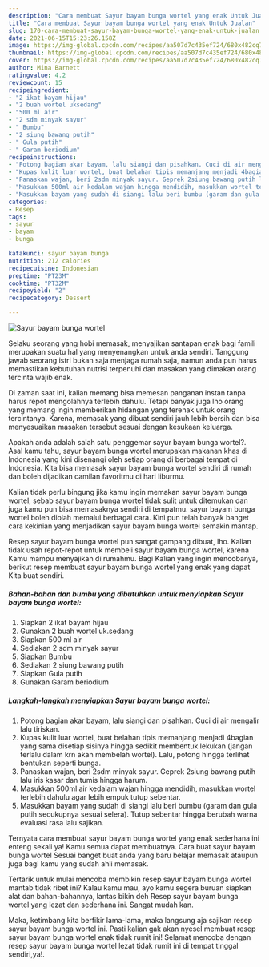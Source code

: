 ```yaml
---
description: "Cara membuat Sayur bayam bunga wortel yang enak Untuk Jualan"
title: "Cara membuat Sayur bayam bunga wortel yang enak Untuk Jualan"
slug: 170-cara-membuat-sayur-bayam-bunga-wortel-yang-enak-untuk-jualan
date: 2021-06-15T15:23:26.158Z
image: https://img-global.cpcdn.com/recipes/aa507d7c435ef724/680x482cq70/sayur-bayam-bunga-wortel-foto-resep-utama.jpg
thumbnail: https://img-global.cpcdn.com/recipes/aa507d7c435ef724/680x482cq70/sayur-bayam-bunga-wortel-foto-resep-utama.jpg
cover: https://img-global.cpcdn.com/recipes/aa507d7c435ef724/680x482cq70/sayur-bayam-bunga-wortel-foto-resep-utama.jpg
author: Mina Barnett
ratingvalue: 4.2
reviewcount: 15
recipeingredient:
- "2 ikat bayam hijau"
- "2 buah wortel uksedang"
- "500 ml air"
- "2 sdm minyak sayur"
- " Bumbu"
- "2 siung bawang putih"
- " Gula putih"
- " Garam beriodium"
recipeinstructions:
- "Potong bagian akar bayam, lalu siangi dan pisahkan. Cuci di air mengalir lalu tiriskan."
- "Kupas kulit luar wortel, buat belahan tipis memanjang menjadi 4bagian yang sama disetiap sisinya hingga sedikit membentuk lekukan (jangan terlalu dalam krn akan membelah wortel). Lalu, potong hingga terlihat bentukan seperti bunga."
- "Panaskan wajan, beri 2sdm minyak sayur. Geprek 2siung bawang putih lalu iris kasar dan tumis hingga harum."
- "Masukkan 500ml air kedalam wajan hingga mendidih, masukkan wortel terlebih dahulu agar lebih empuk tutup sebentar."
- "Masukkan bayam yang sudah di siangi lalu beri bumbu (garam dan gula putih secukupnya sesuai selera). Tutup sebentar hingga berubah warna evaluasi rasa lalu sajikan."
categories:
- Resep
tags:
- sayur
- bayam
- bunga

katakunci: sayur bayam bunga 
nutrition: 212 calories
recipecuisine: Indonesian
preptime: "PT23M"
cooktime: "PT32M"
recipeyield: "2"
recipecategory: Dessert

---
```



![Sayur bayam bunga wortel](https://img-global.cpcdn.com/recipes/aa507d7c435ef724/680x482cq70/sayur-bayam-bunga-wortel-foto-resep-utama.jpg)

Selaku seorang yang hobi memasak, menyajikan santapan enak bagi famili merupakan suatu hal yang menyenangkan untuk anda sendiri. Tanggung jawab seorang istri bukan saja menjaga rumah saja, namun anda pun harus memastikan kebutuhan nutrisi terpenuhi dan masakan yang dimakan orang tercinta wajib enak.

Di zaman  saat ini, kalian memang bisa memesan panganan instan tanpa harus repot mengolahnya terlebih dahulu. Tetapi banyak juga lho orang yang memang ingin memberikan hidangan yang terenak untuk orang tercintanya. Karena, memasak yang dibuat sendiri jauh lebih bersih dan bisa menyesuaikan masakan tersebut sesuai dengan kesukaan keluarga. 



Apakah anda adalah salah satu penggemar sayur bayam bunga wortel?. Asal kamu tahu, sayur bayam bunga wortel merupakan makanan khas di Indonesia yang kini disenangi oleh setiap orang di berbagai tempat di Indonesia. Kita bisa memasak sayur bayam bunga wortel sendiri di rumah dan boleh dijadikan camilan favoritmu di hari liburmu.

Kalian tidak perlu bingung jika kamu ingin memakan sayur bayam bunga wortel, sebab sayur bayam bunga wortel tidak sulit untuk ditemukan dan juga kamu pun bisa memasaknya sendiri di tempatmu. sayur bayam bunga wortel boleh diolah memalui berbagai cara. Kini pun telah banyak banget cara kekinian yang menjadikan sayur bayam bunga wortel semakin mantap.

Resep sayur bayam bunga wortel pun sangat gampang dibuat, lho. Kalian tidak usah repot-repot untuk membeli sayur bayam bunga wortel, karena Kamu mampu menyajikan di rumahmu. Bagi Kalian yang ingin mencobanya, berikut resep membuat sayur bayam bunga wortel yang enak yang dapat Kita buat sendiri.

<!--inarticleads1-->

##### Bahan-bahan dan bumbu yang dibutuhkan untuk menyiapkan Sayur bayam bunga wortel:

1. Siapkan 2 ikat bayam hijau
1. Gunakan 2 buah wortel uk.sedang
1. Siapkan 500 ml air
1. Sediakan 2 sdm minyak sayur
1. Siapkan  Bumbu
1. Sediakan 2 siung bawang putih
1. Siapkan  Gula putih
1. Gunakan  Garam beriodium




<!--inarticleads2-->

##### Langkah-langkah menyiapkan Sayur bayam bunga wortel:

1. Potong bagian akar bayam, lalu siangi dan pisahkan. Cuci di air mengalir lalu tiriskan.
1. Kupas kulit luar wortel, buat belahan tipis memanjang menjadi 4bagian yang sama disetiap sisinya hingga sedikit membentuk lekukan (jangan terlalu dalam krn akan membelah wortel). Lalu, potong hingga terlihat bentukan seperti bunga.
1. Panaskan wajan, beri 2sdm minyak sayur. Geprek 2siung bawang putih lalu iris kasar dan tumis hingga harum.
1. Masukkan 500ml air kedalam wajan hingga mendidih, masukkan wortel terlebih dahulu agar lebih empuk tutup sebentar.
1. Masukkan bayam yang sudah di siangi lalu beri bumbu (garam dan gula putih secukupnya sesuai selera). Tutup sebentar hingga berubah warna evaluasi rasa lalu sajikan.




Ternyata cara membuat sayur bayam bunga wortel yang enak sederhana ini enteng sekali ya! Kamu semua dapat membuatnya. Cara buat sayur bayam bunga wortel Sesuai banget buat anda yang baru belajar memasak ataupun juga bagi kamu yang sudah ahli memasak.

Tertarik untuk mulai mencoba membikin resep sayur bayam bunga wortel mantab tidak ribet ini? Kalau kamu mau, ayo kamu segera buruan siapkan alat dan bahan-bahannya, lantas bikin deh Resep sayur bayam bunga wortel yang lezat dan sederhana ini. Sangat mudah kan. 

Maka, ketimbang kita berfikir lama-lama, maka langsung aja sajikan resep sayur bayam bunga wortel ini. Pasti kalian gak akan nyesel membuat resep sayur bayam bunga wortel enak tidak rumit ini! Selamat mencoba dengan resep sayur bayam bunga wortel lezat tidak rumit ini di tempat tinggal sendiri,ya!.

